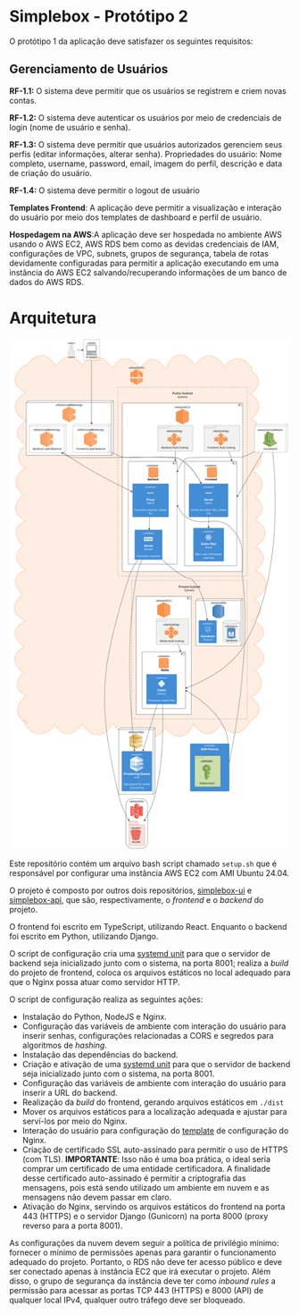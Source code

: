 # Simplebox - Protótipo 2

O protótipo 1 da aplicação deve satisfazer os seguintes requisitos:
##  Gerenciamento de Usuários
**RF-1.1:** O sistema deve permitir que os usuários se registrem e criem novas contas.

**RF-1.2:** O sistema deve autenticar os usuários por meio de credenciais de login (nome de
usuário e senha).

**RF-1.3:** O sistema deve permitir que usuários autorizados gerenciem seus perfis (editar
informações, alterar senha).
Propriedades do usuário: Nome completo, username, password, email, imagem do perfil,
descrição e data de criação do usuário.

**RF-1.4:** O sistema deve permitir o logout de usuário

**Templates Frontend**: A aplicação deve permitir a visualização e interação do usuário por meio dos templates de dashboard e perfil de usuário.

**Hospedagem na AWS**:A aplicação deve ser hospedada no ambiente AWS usando o AWS EC2, AWS RDS bem como as devidas credenciais de IAM, configurações de VPC, subnets, grupos de segurança, tabela de rotas devidamente configuradas para permitir a aplicação executando em uma instância do AWS EC2 salvando/recuperando informações de um banco de dados do AWS RDS.

# Arquitetura
[![Arquitetura Simplebox](architecture-img/prototype.png)](architecture-img/prototype.png)

Este repositório contém um arquivo bash script chamado `setup.sh` 
que é responsável por configurar uma instância AWS EC2 com AMI Ubuntu 24.04.

O projeto é composto por outros dois repositórios, [simplebox-ui](https://github.com/dragon-cave/simplebox-ui) e [simplebox-api](https://github.com/dragon-cave/simplebox-api), que são, respectivamente, o _frontend_ e o _backend_ do projeto.

O frontend foi escrito em TypeScript, utilizando React. Enquanto o backend foi escrito em Python, utilizando Django.

O script de configuração cria uma [systemd unit](https://www.freedesktop.org/software/systemd/man/latest/systemd.unit.html) para que o servidor de backend seja inicializado junto com o sistema, na porta 8001; realiza a _build_ do projeto de frontend, coloca os arquivos estáticos no local adequado para que o Nginx possa atuar como servidor HTTP.

O script de configuração realiza as seguintes ações:

- Instalação do Python, NodeJS e Nginx.
- Configuração das variáveis de ambiente com interação do usuário para inserir senhas, configurações relacionadas a CORS e segredos para algoritmos de _hashing_.
- Instalação das dependências do backend.
- Criação e ativação de uma [systemd unit](https://www.freedesktop.org/software/systemd/man/latest/systemd.unit.html) para que o servidor de backend seja inicializado junto com o sistema, na porta 8001.
- Configuração das variáveis de ambiente com interação do usuário para inserir a URL do backend.
- Realização da _build_ do frontend, gerando arquivos estáticos em `./dist`
- Mover os arquivos estáticos para a localização adequada e ajustar para serví-los por meio do Nginx.
- Interação do usuário para configuração do [template](/nginx.conf) de configuração do Nginx.
- Criação de certificado SSL auto-assinado para permitir o uso de HTTPS (com TLS). **IMPORTANTE**: Isso não é uma boa prática, o ideal seria comprar um certificado de uma entidade certificadora. A finalidade desse certificado auto-assinado é permitir a criptografia das mensagens, pois está sendo utilizado um ambiente em nuvem e as mensagens não devem passar em claro.
- Ativação do Nginx, servindo os arquivos estáticos do frontend na porta 443 (HTTPS) e o servidor Django (Gunicorn) na porta 8000 (proxy reverso para a porta 8001).

As configurações da nuvem devem seguir a política de privilégio mínimo: fornecer o mínimo de permissões apenas para garantir o funcionamento adequado do projeto. Portanto, o RDS não deve ter acesso público e deve ser conectado apenas à instância EC2 que irá executar o projeto. Além disso, o grupo de segurança da instância deve ter como _inbound rules_ a permissão para acessar as portas TCP 443 (HTTPS) e 8000 (API) de qualquer local IPv4, qualquer outro tráfego deve ser bloqueado.